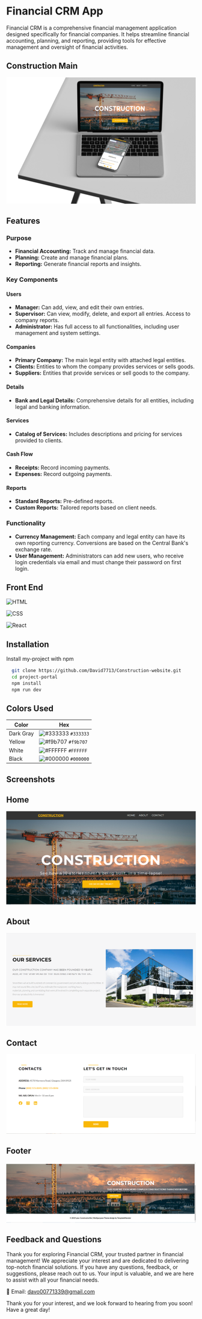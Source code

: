 
# Financial CRM App
Financial CRM is a comprehensive financial management application designed specifically for financial companies. It helps streamline financial accounting, planning, and reporting, providing tools for effective management and oversight of financial activities.

  ## Construction Main
![App Screenshot](https://github.com/David7713/Construction-website/blob/main/src/assets/screenshots/MainScreenshot.jpg?raw=true)


## Features

### Purpose
- **Financial Accounting:** Track and manage financial data.
- **Planning:** Create and manage financial plans.
- **Reporting:** Generate financial reports and insights.

### Key Components

#### Users
- **Manager:** Can add, view, and edit their own entries.
- **Supervisor:** Can view, modify, delete, and export all entries. Access to company reports.
- **Administrator:** Has full access to all functionalities, including user management and system settings.

#### Companies
- **Primary Company:** The main legal entity with attached legal entities.
- **Clients:** Entities to whom the company provides services or sells goods.
- **Suppliers:** Entities that provide services or sell goods to the company.

#### Details
- **Bank and Legal Details:** Comprehensive details for all entities, including legal and banking information.

#### Services
- **Catalog of Services:** Includes descriptions and pricing for services provided to clients.

#### Cash Flow
- **Receipts:** Record incoming payments.
- **Expenses:** Record outgoing payments.

#### Reports
- **Standard Reports:** Pre-defined reports.
- **Custom Reports:** Tailored reports based on client needs.

### Functionality
- **Currency Management:** Each company and legal entity can have its own reporting currency. Conversions are based on the Central Bank's exchange rate.
- **User Management:** Administrators can add new users, who receive login credentials via email and must change their password on first login.


## Front End



![HTML](https://img.shields.io/badge/-HTML-orange?logo=html5&logoColor=white)

![CSS](https://img.shields.io/badge/-CSS-blue?logo=css3&logoColor=white)

![React](https://img.shields.io/badge/-React-blue?logo=react&logoColor=white)


## Installation

Install my-project with npm

```bash
  git clone https://github.com/David7713/Construction-website.git
  cd project-portal
  npm install
  npm run dev

```
    
## Colors Used

| Color          | Hex                                                                |
| -------------- | ------------------------------------------------------------------ |
| Dark Gray      | ![#333333](https://via.placeholder.com/10/333333?text=+) `#333333` |
| Yellow         | ![#f9b707](https://via.placeholder.com/10/f9b707?text=+) `#f9b707` |
| White          | ![#FFFFFF](https://via.placeholder.com/10/FFFFFF?text=+) `#FFFFFF` |
| Black          | ![#000000](https://via.placeholder.com/10/000000?text=+) `#000000` |



## Screenshots
   ## Home
![App Screenshot](https://github.com/David7713/Construction-website/blob/main/src/assets/screenshots/Screenshot_1.png?raw=true)

   ## About
![App Screenshot](https://github.com/David7713/Construction-website/blob/main/src/assets/screenshots/Screenshot_2.png?raw=true)

   ## Contact
![App Screenshot](https://github.com/David7713/Construction-website/blob/main/src/assets/screenshots/Screenshot_3.png?raw=true)

   ## Footer
  
![App Screenshot](https://github.com/David7713/Construction-website/blob/main/src/assets/screenshots/Screenshot_4.png?raw=true)



## Feedback and Questions
Thank you for exploring Financial CRM, your trusted partner in financial management! We appreciate your interest and are dedicated to delivering top-notch financial solutions. If you have any questions, feedback, or suggestions, please reach out to us. Your input is valuable, and we are here to assist with all your financial needs.

📧 Email: davo00771339@gmail.com

Thank you for your interest, and we look forward to hearing from you soon! Have a great day!

